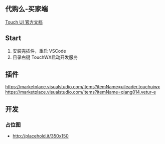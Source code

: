 ## 代购么-买家端
[Touch UI 官方文档](http://www.wetouch.net/touchwx_doc/quickstart/project/code)

## Start
1. 安装完插件，重启 VSCode
2. 目录右键 TouchWX启动开发服务

## 插件
https://marketplace.visualstudio.com/items?itemName=uileader.touchuiwx
https://marketplace.visualstudio.com/items?itemName=qiang014.vetur-e

## 开发
### 占位图
- http://placehold.it/350x150